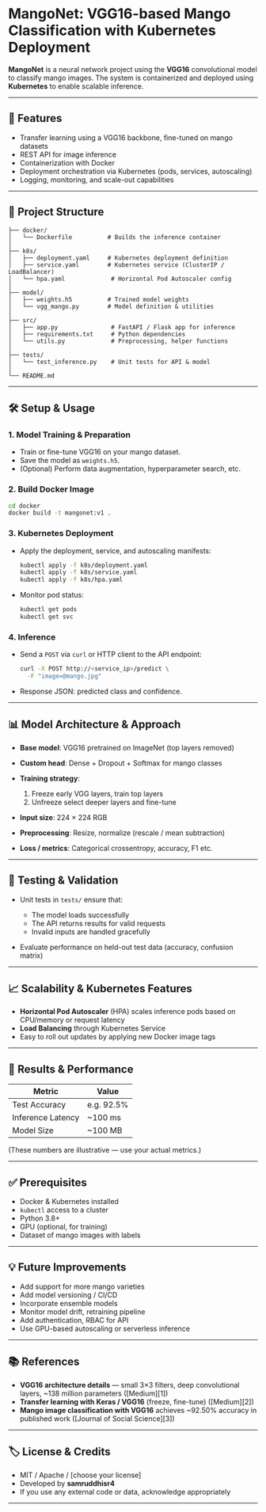 # MangoNet: VGG16-based Mango Classification with Kubernetes Deployment

**MangoNet** is a neural network project using the **VGG16** convolutional model to classify mango images. The system is containerized and deployed using **Kubernetes** to enable scalable inference.

---

## 🚀 Features

* Transfer learning using a VGG16 backbone, fine-tuned on mango datasets
* REST API for image inference
* Containerization with Docker
* Deployment orchestration via Kubernetes (pods, services, autoscaling)
* Logging, monitoring, and scale-out capabilities

---

## 📂 Project Structure

```
├── docker/  
│   └── Dockerfile          # Builds the inference container  
│  
├── k8s/  
│   ├── deployment.yaml     # Kubernetes deployment definition  
│   ├── service.yaml        # Kubernetes service (ClusterIP / LoadBalancer)  
│   └── hpa.yaml             # Horizontal Pod Autoscaler config  
│  
├── model/  
│   ├── weights.h5          # Trained model weights  
│   └── vgg_mango.py        # Model definition & utilities  
│  
├── src/  
│   ├── app.py               # FastAPI / Flask app for inference  
│   ├── requirements.txt     # Python dependencies  
│   └── utils.py             # Preprocessing, helper functions  
│  
├── tests/  
│   └── test_inference.py    # Unit tests for API & model  
│  
└── README.md  
```

---

## 🛠 Setup & Usage

### 1. Model Training & Preparation

* Train or fine-tune VGG16 on your mango dataset.
* Save the model as `weights.h5`.
* (Optional) Perform data augmentation, hyperparameter search, etc.

### 2. Build Docker Image

```bash
cd docker  
docker build -t mangonet:v1 .
```

### 3. Kubernetes Deployment

* Apply the deployment, service, and autoscaling manifests:

  ```bash
  kubectl apply -f k8s/deployment.yaml  
  kubectl apply -f k8s/service.yaml  
  kubectl apply -f k8s/hpa.yaml  
  ```
* Monitor pod status:

  ```bash
  kubectl get pods  
  kubectl get svc  
  ```

### 4. Inference

* Send a `POST` via `curl` or HTTP client to the API endpoint:

  ```bash
  curl -X POST http://<service_ip>/predict \
    -F "image=@mango.jpg"
  ```
* Response JSON: predicted class and confidence.

---

## 📊 Model Architecture & Approach

* **Base model**: VGG16 pretrained on ImageNet (top layers removed)
* **Custom head**: Dense + Dropout + Softmax for mango classes
* **Training strategy**:

  1. Freeze early VGG layers, train top layers
  2. Unfreeze select deeper layers and fine-tune
* **Input size**: 224 × 224 RGB
* **Preprocessing**: Resize, normalize (rescale / mean subtraction)
* **Loss / metrics**: Categorical crossentropy, accuracy, F1 etc.

---

## 🧪 Testing & Validation

* Unit tests in `tests/` ensure that:

  * The model loads successfully
  * The API returns results for valid requests
  * Invalid inputs are handled gracefully
* Evaluate performance on held-out test data (accuracy, confusion matrix)

---

## 📈 Scalability & Kubernetes Features

* **Horizontal Pod Autoscaler** (HPA) scales inference pods based on CPU/memory or request latency
* **Load Balancing** through Kubernetes Service
* Easy to roll out updates by applying new Docker image tags

---

## 🧮 Results & Performance

| Metric            | Value      |
| ----------------- | ---------- |
| Test Accuracy     | e.g. 92.5% |
| Inference Latency | ~100 ms    |
| Model Size        | ~100 MB    |

(These numbers are illustrative — use your actual metrics.)

---

## ✅ Prerequisites

* Docker & Kubernetes installed
* `kubectl` access to a cluster
* Python 3.8+
* GPU (optional, for training)
* Dataset of mango images with labels

---

## 💡 Future Improvements

* Add support for more mango varieties
* Add model versioning / CI/CD
* Incorporate ensemble models
* Monitor model drift, retraining pipeline
* Add authentication, RBAC for API
* Use GPU-based autoscaling or serverless inference

---

## 📚 References

* **VGG16 architecture details** — small 3×3 filters, deep convolutional layers, ~138 million parameters ([Medium][1])
* **Transfer learning with Keras / VGG16** (freeze, fine-tune) ([Medium][2])
* **Mango image classification with VGG16** achieves ~92.50% accuracy in published work ([Journal of Social Science][3])

---

## 🏷 License & Credits

* MIT / Apache / [choose your license]
* Developed by **samruddhisr4**
* If you use any external code or data, acknowledge appropriately

---
